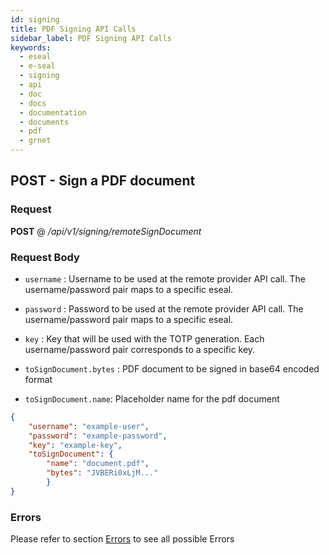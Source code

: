 ```yaml
---
id: signing
title: PDF Signing API Calls
sidebar_label: PDF Signing API Calls
keywords:
  - eseal
  - e-seal
  - signing
  - api
  - doc
  - docs
  - documentation
  - documents
  - pdf
  - grnet
---
```



## POST - Sign a PDF document

### Request

<b>POST</b> @ <i>/api/v1/signing/remoteSignDocument</i>

### Request Body

- `username` : Username to be used at the remote provider API call.
The username/password pair maps to a specific eseal.

- `password` : Password to be used at the remote provider API call.
The username/password pair maps to a specific eseal.

- `key` :  Key that will be used with the TOTP generation.
Each username/password pair corresponds to a specific key.

- `toSignDocument.bytes` : PDF document to be signed in base64 encoded format

- `toSignDocument.name`: Placeholder name for the pdf document


```json
{
	"username": "example-user",
	"password": "example-password",
	"key": "example-key",
	"toSignDocument": {
		"name": "document.pdf",
		"bytes": "JVBERi0xLjM..."
		}
}
```

### Errors
Please refer to section [Errors](errors.md) to see all possible Errors
